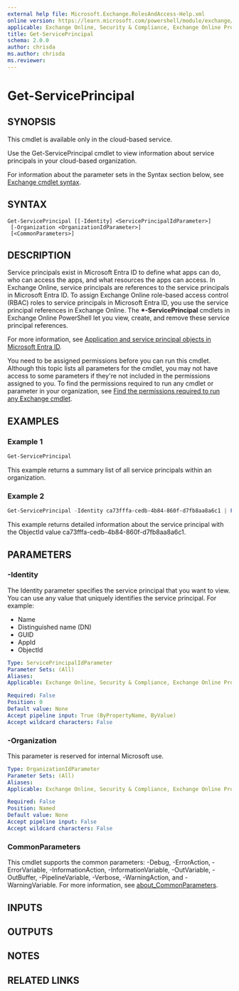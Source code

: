 ```yaml
---
external help file: Microsoft.Exchange.RolesAndAccess-Help.xml
online version: https://learn.microsoft.com/powershell/module/exchange/get-serviceprincipal
applicable: Exchange Online, Security & Compliance, Exchange Online Protection
title: Get-ServicePrincipal
schema: 2.0.0
author: chrisda
ms.author: chrisda
ms.reviewer:
---
```


# Get-ServicePrincipal

## SYNOPSIS
This cmdlet is available only in the cloud-based service.

Use the Get-ServicePrincipal cmdlet to view information about service principals in your cloud-based organization.

For information about the parameter sets in the Syntax section below, see [Exchange cmdlet syntax](https://learn.microsoft.com/powershell/exchange/exchange-cmdlet-syntax).

## SYNTAX

```
Get-ServicePrincipal [[-Identity] <ServicePrincipalIdParameter>]
 [-Organization <OrganizationIdParameter>]
 [<CommonParameters>]
```

## DESCRIPTION
Service principals exist in Microsoft Entra ID to define what apps can do, who can access the apps, and what resources the apps can access. In Exchange Online, service principals are references to the service principals in Microsoft Entra ID. To assign Exchange Online role-based access control (RBAC) roles to service principals in Microsoft Entra ID, you use the service principal references in Exchange Online. The **\*-ServicePrincipal** cmdlets in Exchange Online PowerShell let you view, create, and remove these service principal references.

For more information, see [Application and service principal objects in Microsoft Entra ID](https://learn.microsoft.com/entra/identity-platform/app-objects-and-service-principals).

You need to be assigned permissions before you can run this cmdlet. Although this topic lists all parameters for the cmdlet, you may not have access to some parameters if they're not included in the permissions assigned to you. To find the permissions required to run any cmdlet or parameter in your organization, see [Find the permissions required to run any Exchange cmdlet](https://learn.microsoft.com/powershell/exchange/find-exchange-cmdlet-permissions).

## EXAMPLES

### Example 1
```powershell
Get-ServicePrincipal
```

This example returns a summary list of all service principals within an organization.

### Example 2
```powershell
Get-ServicePrincipal -Identity ca73fffa-cedb-4b84-860f-d7fb8aa8a6c1 | Format-List
```

This example returns detailed information about the service principal with the ObjectId value ca73fffa-cedb-4b84-860f-d7fb8aa8a6c1.

## PARAMETERS

### -Identity
The Identity parameter specifies the service principal that you want to view. You can use any value that uniquely identifies the service principal. For example:

- Name
- Distinguished name (DN)
- GUID
- AppId
- ObjectId

```yaml
Type: ServicePrincipalIdParameter
Parameter Sets: (All)
Aliases:
Applicable: Exchange Online, Security & Compliance, Exchange Online Protection

Required: False
Position: 0
Default value: None
Accept pipeline input: True (ByPropertyName, ByValue)
Accept wildcard characters: False
```

### -Organization
This parameter is reserved for internal Microsoft use.

```yaml
Type: OrganizationIdParameter
Parameter Sets: (All)
Aliases:
Applicable: Exchange Online, Security & Compliance, Exchange Online Protection

Required: False
Position: Named
Default value: None
Accept pipeline input: False
Accept wildcard characters: False
```

### CommonParameters
This cmdlet supports the common parameters: -Debug, -ErrorAction, -ErrorVariable, -InformationAction, -InformationVariable, -OutVariable, -OutBuffer, -PipelineVariable, -Verbose, -WarningAction, and -WarningVariable. For more information, see [about_CommonParameters](https://go.microsoft.com/fwlink/p/?LinkID=113216).

## INPUTS

## OUTPUTS

## NOTES

## RELATED LINKS
